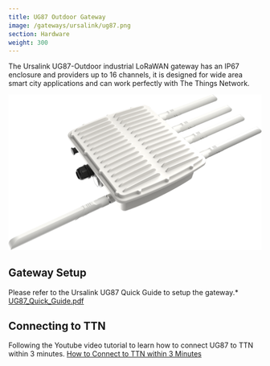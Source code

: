 ```yaml
---
title: UG87 Outdoor Gateway
image: /gateways/ursalink/ug87.png
section: Hardware
weight: 300
---
```


The Ursalink UG87-Outdoor industrial LoRaWAN gateway has an IP67 enclosure and providers up to 16 channels, it is designed for wide area smart city applications and can work perfectly with The Things Network.

![Ursalink_UG87_Gateway](ug87.png)


## Gateway Setup

Please refer to the Ursalink UG87 Quick Guide to setup the gateway.* [UG87_Quick_Guide.pdf](UG87_Quick_Guide.pdf)

## Connecting to TTN

Following the Youtube video tutorial to learn how to connect UG87 to TTN within 3 minutes. [How to Connect to TTN within 3 Minutes](https://www.youtube.com/watch?v=OklDvim2uKw&t=17s)
